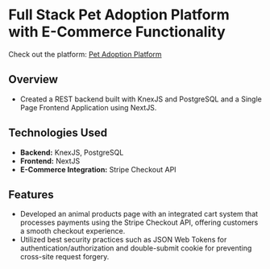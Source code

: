 # Full Stack Pet Adoption Platform with E-Commerce Functionality

Check out the platform: [Pet Adoption Platform](https://pet-adoption-revamped.vercel.app/)

## Overview
- Created a REST backend built with KnexJS and PostgreSQL and a Single Page Frontend Application using NextJS.

## Technologies Used
- **Backend:** KnexJS, PostgreSQL
- **Frontend:** NextJS
- **E-Commerce Integration:** Stripe Checkout API

## Features
- Developed an animal products page with an integrated cart system that processes payments using the Stripe Checkout API, offering customers a smooth checkout experience.
- Utilized best security practices such as JSON Web Tokens for authentication/authorization and double-submit cookie for preventing cross-site request forgery.
